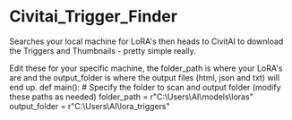 # Civitai_Trigger_Finder
Searches your local machine for LoRA's then heads to CivitAI to download the Triggers and Thumbnails - pretty simple really.

Edit these for your specific machine, the folder_path is where your LoRA's are and the output_folder is where the output files (html, json and txt) will end up.
def main():
    # Specify the folder to scan and output folder (modify these paths as needed)
    folder_path = r"C:\Users\AI\models\loras"
    output_folder = r"C:\Users\AI\lora_triggers"
